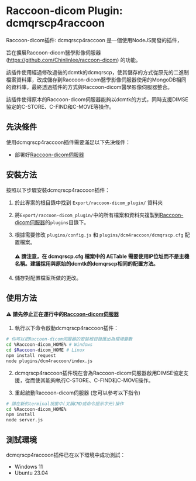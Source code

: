 # Raccoon-dicom Plugin: dcmqrscp4raccoon
Raccoon-dicom插件: dcmqrscp4raccoon 是一個使用NodeJS開發的插件，

旨在擴展Raccoon-dicom醫學影像伺服器(https://github.com/Chinlinlee/raccoon-dicom) 的功能。

該插件使用經過修改過後的dcmtk的dcmqrscp，使其儲存的方式從原先的二進制檔案資料庫，改成儲存到Raccoon-dicom醫學影像伺服器使用的MongoDB相同的資料庫，最終透過插件的方式與Raccoon-dicom醫學影像伺服器整合。

該插件使得原本的Raccoon-dicom伺服器能夠以dcmtk的方式，同時支援DIMSE協定的C-STORE、C-FIND和C-MOVE等操作。

## 先決條件
使用dcmqrscp4raccoon插件需要滿足以下先決條件：

- 部署好[Raccoon-dicom伺服器](https://github.com/Chinlinlee/raccoon-dicom)

## 安裝方法
按照以下步驟安裝dcmqrscp4raccoon插件：

1. 於此專案的根目錄中找到 `Export/raccoon-dicom_plugin/` 資料夾

2. 將`Export/raccoon-dicom_plugin/`中的所有檔案和資料夾複製到[Raccoon-dicom伺服器](https://github.com/Chinlinlee/raccoon-dicom)的`plugins`目錄下。

3. 根據需要修改 `plugins/config.js` 和 `plugins/dcm4raccoon/dcmqrscp.cfg` 配置檔案。
    #### ⚠️ 請注意，在 dcmqrscp.cfg 檔案中的 AETable 需要使用IP位址而不是主機名稱。建議採用與原始的dcmtk的dcmqrscp相同的配置方法。

4. 儲存對配置檔案所做的更改。

## 使用方法
#### ⚠️ 請先停止正在運行中的[Raccoon-dicom伺服器](https://github.com/Chinlinlee/raccoon-dicom)

1. 執行以下命令啟動dcmqrscp4raccoon插件：
```bash
# 你可以把Raccoon-dicom伺服器的安裝根目錄匯出為環境變數
cd %Raccoon-dicom_HOME% # Windows
cd $Raccoon-dicom_HOME # Linux
npm install request
node plugins/dcm4raccoon/index.js
```

2. dcmqrscp4raccoon插件現在會為Raccoon-dicom伺服器啟用DIMSE協定支援，從而使其能夠執行C-STORE、C-FIND和C-MOVE操作。

3. 重起啟動Raccoon-dicom伺服器 (您可以參考以下指令)
```bash
# 請在新的terminal視窗中(又稱CMD或命令提示字元)操作
cd %Raccoon-dicom_HOME%
npm install
node server.js
```

## 測試環境
dcmqrscp4raccoon插件已在以下環境中成功測試：

- Windows 11
- Ubuntu 23.04

